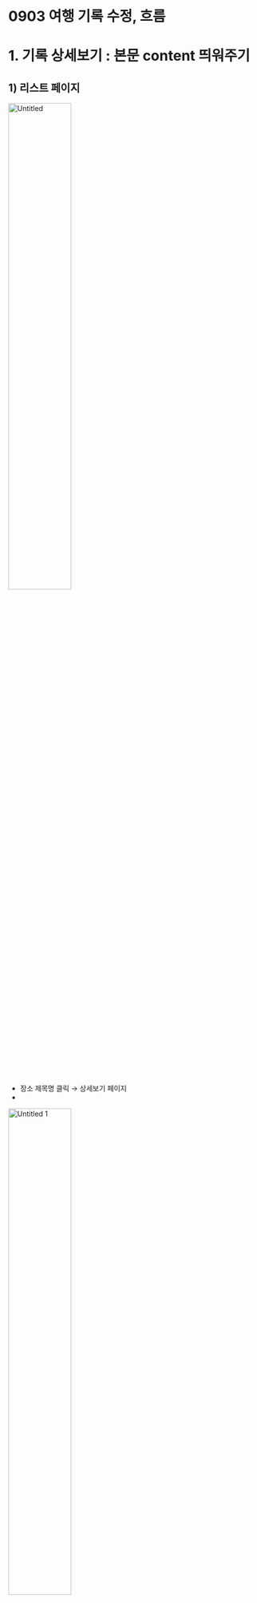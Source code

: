 # 0903 여행 기록 수정, 흐름

# 1. 기록 상세보기 : 본문 content 띄워주기

## 1) 리스트 페이지

<img width="50%" src="https://github.com/minjiKim87/SpringAWS_Study/assets/68892132/86b40436-33cc-40e5-a8b6-3d3ef18f11ed.png" alt="Untitled">


- 장소 제목명 클릭 → 상세보기 페이지
- 
<img width="50%" src="https://github.com/minjiKim87/SpringAWS_Study/assets/68892132/25d43e53-b964-47e6-86b0-e941ed276cb1.png" alt="Untitled 1">


- 입력을 한 순서 = db에 post된 순서대로 내용이 들어가길래 날짜 순서대로 보여주도록 함

<img width="50%" src="https://github.com/minjiKim87/SpringAWS_Study/assets/68892132/b7fea4bf-0c25-4c2c-9128-7d542e472a86.png" alt="Untitled 2">


<img width="50%" src="https://github.com/minjiKim87/SpringAWS_Study/assets/68892132/8e09e08f-0a65-42da-beff-36e41ca4f5aa.png" alt="Untitled 3">

<aside>
    
💡 잠깐 고민한것 : 상세보기 페이지에서 바로 수정…? 근데 수정 페이지를 따로 두는게 나은것 같다.

</aside>

## 2) 수정 버튼(링크) 클릭 → 수정 페이지

- 방금 본 상세정보의 내용을 그대로 가져오면서, 텍스트 필드말고 입력필드로 받음
    - 본문 content내용이 존재할 경우 보여주고, 없다면 날짜에 빈칸으로 보여줌

<img width="50%" src="https://github.com/minjiKim87/SpringAWS_Study/assets/68892132/92f104ca-b8a3-46b4-ae8c-6c7fdf3a345f.png" alt="Untitled 4">


# 2. 수정페이지에서 update

## 3)update 하기 1 : 기본정보(제목, 장소)랑 본문 내용

<img width="50%" src="https://github.com/minjiKim87/SpringAWS_Study/assets/68892132/396e7708-e3c5-4023-8900-29ceb9aa0d58.png" alt="Untitled 5">


입력필드에서 바로 수정 

제목, 장소, 본문 내용 수정 입력

<img width="50%" src="https://github.com/minjiKim87/SpringAWS_Study/assets/68892132/d3210ae5-c2bb-43ce-a69d-f91a198325b9.png" alt="Untitled 6">


저장 성공

<img width="50%" src="https://github.com/minjiKim87/SpringAWS_Study/assets/68892132/91f19310-ec37-4172-afac-3eb7ea144624.png" alt="Untitled 7">

<img width="50%" src="https://github.com/minjiKim87/SpringAWS_Study/assets/68892132/a2acf341-298c-40d5-a69f-d5637765ae6a.png" alt="Untitled 8">

update 잘 됨

- 이때 본문 내용 수정하면 PUT으로 반영, 추가시 POST로 반영. 다만 빈칸일 경우에는 데이터베이스에 아예 추가되지 않도록 함

## 4)update 하기 2 : 날짜 관련

- 기존은 24~30일

<img width="50%" src="https://github.com/minjiKim87/SpringAWS_Study/assets/68892132/24f1fb5f-583d-4045-8ac2-c6ffc0a5b5aa.png" alt="Untitled 9">

- 22~25로 기본정보 수정하면 페이지 reload시
    - records의 데이터베이스 테이블 start_date, end_date변경됨
    - 수정 페이지에서 밑에 본문이 24~30일로 띄워져있던게 변경됨

<img width="50%" src="https://github.com/minjiKim87/SpringAWS_Study/assets/68892132/6dd1cbcd-b3db-41ad-b4e8-23a8a32e5249.png" alt="Untitled 10">

<img width="50%"  src="https://github.com/minjiKim87/SpringAWS_Study/assets/68892132/5096774a-892e-490f-a8f3-401e2d2bb090.png" alt="Untitled 11">

<img width="50%" src="https://github.com/minjiKim87/SpringAWS_Study/assets/68892132/4164d3a0-9f6f-48da-a2a1-fd26a1bf2594.png" alt="Untitled 12">


<img width="50%" src="https://github.com/minjiKim87/SpringAWS_Study/assets/68892132/8a3408f9-f3c2-44f2-836d-0354c983ec1c.png" alt="Untitled 13">

→ 본문 템플릿 보여주는것도 자동 수정

## 5)update 날짜수정과 본문 내용 관련

- 기본 정보 날짜 수정을 하면, records의 기본 정보와, 보여지는 본문 content의 템플릿(날짜별 입력 필드)가 바뀐다
- 그러면 기존 날짜의 content값은 어떻게 할까?

예시로 위에서 24 ~ 30에서 22 ~ 25로 수정했는데, 그럼 기존의 26~30(중에 content가 존재하던 행들.빈칸이면 행도 없음)은 어떻게 되나

일단은 삭제하지 않도록 남겨뒀다.

만약에 날짜를 또 수정하면 그때의 남아있던 값이 다시 불러와진다.

<img width="50%" src="https://github.com/minjiKim87/SpringAWS_Study/assets/68892132/acfb8007-8966-4f72-b901-794232298200.png" alt="Untitled 14">

원래는 팝업창 같은것 띄워서 미해당 날짜 삭제되는데 괜찮습니까? 물어보고 날짜 변경시 해당하지 않는 날짜의 값도 삭제할것 같은데 

날짜 다시 수정하는 이슈 추후 해결하면서 같이 기능 구현할것.

# 3. 간단한 CSS 추가함

# 4. 흐름 + 버튼 추가
<img width="50%" src="https://github.com/minjiKim87/SpringAWS_Study/assets/68892132/4372611b-9242-4a21-ba64-7f428ded0941.png" alt="Untitled 14">


<aside>
💡 새 여행기록 작성 클릭

</aside>

- 새 여행기록 작성 클릭시 : 기본정보 저장, 템플릿 생성, contents 저장

<img width="50%"  src="https://github.com/minjiKim87/SpringAWS_Study/assets/68892132/2b53befc-1b4d-432a-a63b-673a0c3620b0.png" alt="Untitled 15">

<img width="50%"  src="https://github.com/minjiKim87/SpringAWS_Study/assets/68892132/6ed329f0-e1b6-45b1-9abe-8028818e12ff.png" alt="Untitled 16">

<img width="50%" src="https://github.com/minjiKim87/SpringAWS_Study/assets/68892132/2a1891a5-f2fb-4f1d-ad3d-6f9fae5e9010.png" alt="Untitled 17">

- 여행 기록 리스트로 가기 버튼 클릭 → 내용 추가

<img width="50%" src="https://github.com/minjiKim87/SpringAWS_Study/assets/68892132/dd9e6d64-65ea-4dcd-a1c9-6d792aa29379.png" alt="Untitled 18">

<img width="50%" src="https://github.com/minjiKim87/SpringAWS_Study/assets/68892132/4a4b2824-3732-4737-85d0-699dee89da72.png" alt="Untitled 19">

<aside>
💡 간단 여행기록 추가

</aside>

<img width="50%"  src="https://github.com/minjiKim87/SpringAWS_Study/assets/68892132/826051e5-93fd-4bb9-88de-abe052637c30.png" alt="Untitled 20">

- submit누르면 reload되고, 리스트 밑에 보면 내용 추가

<img width="50%" src="https://github.com/minjiKim87/SpringAWS_Study/assets/68892132/640c5f4a-6180-47f1-b741-0d4eabb3a0d3.png" alt="Untitled 21">

<aside>
💡 제목 클릭시 → 상세보기 페이지

</aside>


<aside>
💡 수정 클릭시 → 수정 페이지

</aside>
<img width="50%" src="https://github.com/minjiKim87/SpringAWS_Study/assets/68892132/fa4de826-e0a9-47ff-8ca9-e4d319471568.png" alt="Untitled 22">

<img width="50%" src="https://github.com/minjiKim87/SpringAWS_Study/assets/68892132/8745703c-4133-4133-b14b-98b08dfbcefd.png" alt="Untitled 23">

- 기록 상세 보기 누르면 해당 기록 id페이지로 감
- 여행기록 리스트로 가는 버튼.

![Untitled](0903%20%E1%84%8B%E1%85%A7%E1%84%92%E1%85%A2%E1%86%BC%20%E1%84%80%E1%85%B5%E1%84%85%E1%85%A9%E1%86%A8%20%E1%84%89%E1%85%AE%E1%84%8C%E1%85%A5%E1%86%BC,%20%E1%84%92%E1%85%B3%E1%84%85%E1%85%B3%E1%86%B7%2038a6417f2c3a4d989a77d23e0cb300e4/Untitled%2023.png)

# 할것

1. 프론트 모양새를 시도해볼까…이것도 오래걸릴것 같아서 지금 해봐도  될것 같다
    - 아니면 합치는게 우선인가
2. 개인적으로 먼저 할 수 있는건 완전 부가기능인 해시태그 기능
    - 본문 content에서 #해시태그 인식 후 db에 저장, 보여주기, content 수정시 해시태그도 같이 업데이트 등등…
    - `var hashtags = text.match(/#\w+/g);`
3. html이랑 js 분리…근데 프론트까지 하고 해도 될지도
